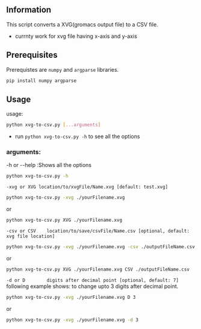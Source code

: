 ## Information
This script converts a XVG(gromacs output file) to a CSV file.
- currnty work for xvg file having x-axis and y-axis

## Prerequisites
Prerequistes are `numpy` and `argparse` libraries.
```sh
pip install numpy argparse
```

## Usage

usage:
```sh
python xvg-to-csv.py [...arguments]
```
- run `python xvg-to-csv.py -h` to see all the options

### arguments:

-h or --help  :Shows all the options
```sh
python xvg-to-csv.py -h
```

`-xvg or XVG location/to/xvgFile/Name.xvg [default: test.xvg]`
```sh
python xvg-to-csv.py -xvg ./yourFilename.xvg
```
or
```sh
python xvg-to-csv.py XVG ./yourFilename.xvg
```

`-csv or CSV    location/to/save/csvFile/Name.csv [optional, default: xvg file location]`
```sh
python xvg-to-csv.py -xvg ./yourFilename.xvg -csv ./outputFileName.csv
```
or
```sh
python xvg-to-csv.py XVG ./yourFilename.xvg CSV ./outputFileName.csv
```

`-d or D        digits after decimal point [optional, default: 7]`
following example shows: to change upto 3 digits after decimal point.
```sh
python xvg-to-csv.py -xvg ./yourFilename.xvg D 3
```
or
```sh
python xvg-to-csv.py -xvg ./yourFilename.xvg -d 3
```
